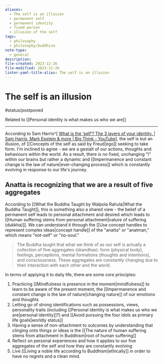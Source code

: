 ```yaml
---
aliases:
  - The self is an illusion
  - permanent self
  - permanent identity
  - fixed person
  - illusion of the self
tags:
  - philosophy
  - philosophy/buddhism
note-type:
  - general
description: 
file-created: 2023-12-26
file-modified: 2023-12-26
linter-yaml-title-alias: The self is an illusion
---
```


# The self is an illusion

#status/postponed

Related to [[Personal identity is what makes us who we are]]

---

According to Sam Harris^[ [What is the ‘self’? The 3 layers of your identity. | Sam Harris, Mark Epstein & more | Big Think - YouTube](https://www.youtube.com/watch?v=l0TzeH6Zmog)], the self is but an illusion, of [[Concepts of the self as said by Freud|ego]] seeking to take form. I'm inclined to agree - we are a gestalt of our actions, thoughts and behaviours within the world. As a result, there is no fixed, unchanging "I" within our brains but rather a dynamic and [[Impermanence and constant change is the law of nature|ever-changing process]] which is constantly evolving in response to our life's journey.

## Anatta is recognizing that we are a result of five aggregates

According to [[What the Buddha Taught by Walpola Rahula|What the Buddha Taught]], this is something also a shared view - the belief of a permanent  self leads to personal attachment and desired which leads to [[Human suffering stems from personal attachment|nature of suffering (dukkha)]]. We can understand it through the [[Use concept handles to represent complex ideas|concept handle]] of the "anatta" or "anatman," which means "not-self" or "no-soul."

> The Buddha taught that what we think of as our self is actually a collection of five aggregates (skandhas): form (physical body), feelings, perceptions, mental formations (thoughts and intentions), and consciousness. These aggregates are constantly changing due to their interaction with each other and the world.

In terms of applying it to daily life, there are some core principles:
1. Practicing [[Mindfulness is presence in the moment|mindfulness]] to learn to be aware of the present moment, the [[Impermanence and constant change is the law of nature|changing nature]] of our emotions and thoughts
2. Letting go of strong identifications such as possessions, views, personality traits (including [[Personal identity is what makes us who we are|personal identity]]?) and [[Avoid pursuing the four idols as primary life goals|worldly status]]
3. Having a sense of non-attachment to outcomes by understanding that clinging onto things or ideas is the [[The nature of human suffering stems from attachment in Buddhism|root of human suffering]]
4. Reflect on personal experiences and how it applies to our five aggregates of the self and how they are constantly evolving
5. Live [[Living a noble life according to Buddhism|ethically]] in order to have no regrets and a clean mind.





